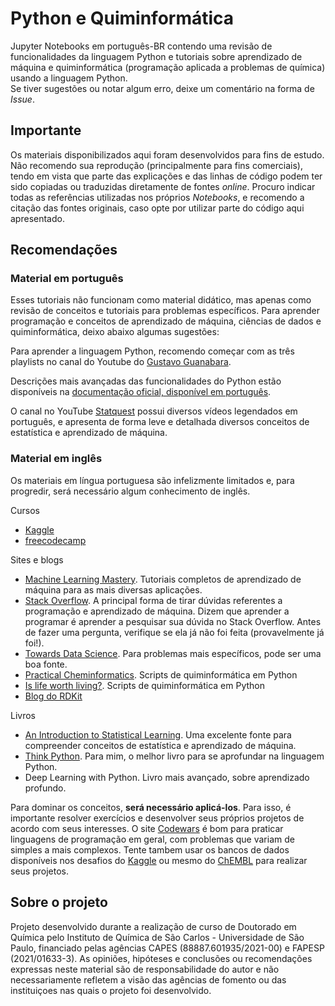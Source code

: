 # Python e Quiminformática

Jupyter Notebooks em português-BR contendo uma revisão de funcionalidades da linguagem Python e tutoriais sobre aprendizado de máquina e quiminformática (programação aplicada a problemas de química) usando a linguagem Python. </br>
Se tiver sugestões ou notar algum erro, deixe um comentário na forma de *Issue*.

## Importante

Os materiais disponibilizados aqui foram desenvolvidos para fins de estudo. Não recomendo sua reprodução (principalmente para fins comerciais), tendo em vista que parte das explicações e das linhas de código podem ter sido copiadas ou traduzidas diretamente de fontes *online*. Procuro indicar todas as referências utilizadas nos próprios *Notebooks*, e recomendo a citação das fontes originais, caso opte por utilizar parte do código aqui apresentado.

## Recomendações

### Material em português

Esses tutoriais não funcionam como material didático, mas apenas como revisão de conceitos e tutoriais para problemas específicos. Para aprender programação e conceitos de aprendizado de máquina, ciências de dados e quiminformática, deixo abaixo algumas sugestões:

Para aprender a linguagem Python, recomendo começar com as três playlists no canal do Youtube do [Gustavo Guanabara](https://www.youtube.com/watch?v=S9uPNppGsGo&list=PLHz_AreHm4dlKP6QQCekuIPky1CiwmdI6).

Descrições mais avançadas das funcionalidades do Python estão disponíveis na [documentação oficial, disponível em português](https://docs.python.org/pt-br/3/).

O canal no YouTube [Statquest](https://www.youtube.com/watch?v=J4Wdy0Wc_xQ) possui diversos vídeos legendados em português, e apresenta de forma leve e detalhada diversos conceitos de estatística e aprendizado de máquina.

### Material em inglês

Os materiais em língua portuguesa são infelizmente limitados e, para progredir, será necessário algum conhecimento de inglês. 

Cursos 
- [Kaggle](https://www.kaggle.com/learn)
- [freecodecamp](https://www.freecodecamp.org/)

Sites e blogs
- [Machine Learning Mastery](https://machinelearningmastery.com/). Tutoriais completos de aprendizado de máquina para as mais diversas aplicações.
- [Stack Overflow](https://stackoverflow.com/). A principal forma de tirar dúvidas referentes a programação e aprendizado de máquina. Dizem que aprender a programar é aprender a pesquisar sua dúvida no Stack Overflow. Antes de fazer uma pergunta, verifique se ela já não foi feita (provavelmente já foi!).
- [Towards Data Science](https://www.towardsdatascience.com/). Para problemas mais específicos, pode ser uma boa fonte.
- [Practical Cheminformatics](http://practicalcheminformatics.blogspot.com/). Scripts de quiminformática em Python
- [Is life worth living?](https://iwatobipen.wordpress.com/). Scripts de quiminformática em Python
- [Blog do RDKit](https://greglandrum.github.io/rdkit-blog/)

Livros
- [An Introduction to Statistical Learning](https://www.statlearning.com/). Uma excelente fonte para compreender conceitos de estatística e aprendizado de máquina.
- [Think Python](https://open.umn.edu/opentextbooks/textbooks/43). Para mim, o melhor livro para se aprofundar na linguagem Python.
- Deep Learning with Python. Livro mais avançado, sobre aprendizado profundo. 

Para dominar os conceitos, **será necessário aplicá-los**. Para isso, é importante resolver exercícios e desenvolver seus próprios projetos de acordo com seus interesses. O site [Codewars](https://www.codewars.com/) é bom para praticar linguagens de programação em geral, com problemas que variam de simples a mais complexos. Tente tambem usar os bancos de dados disponíveis nos desafios do [Kaggle](https://www.kaggle.com/) ou mesmo do [ChEMBL](https://www.ebi.ac.uk/chembl/) para realizar seus projetos.

## Sobre o projeto

Projeto desenvolvido durante a realização de curso de Doutorado em Química pelo Instituto de Química de São Carlos - Universidade de São Paulo, financiado pelas agências CAPES (88887.601935/2021-00) e FAPESP (2021/01633-3). As opiniões, hipóteses e conclusões ou recomendações expressas neste material são de responsabilidade do autor e não necessariamente refletem a visão das agências de fomento ou das instituiçoes nas quais o projeto foi desenvolvido.
